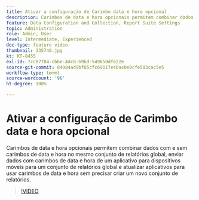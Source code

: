 ```yaml
---
title: Ativar a configuração de Carimbo data e hora opcional
description: Carimbos de data e hora opcionais permitem combinar dados com e sem carimbos de data e hora no mesmo conjunto de relatórios global, enviar dados com carimbos de data e hora de um aplicativo para dispositivos móveis para um conjunto de relatórios global e atualizar aplicativos para usar carimbos de data e hora sem precisar criar um novo conjunto de relatórios.
feature: Data Configuration and Collection, Report Suite Settings
topic: Administration
role: Admin, User
level: Intermediate, Experienced
doc-type: feature video
thumbnail: 335740.jpg
kt: KT-8455
exl-id: 7cc87784-cbbe-4dc8-b9bd-549850dfe22e
source-git-commit: 84984ad9bf65cfc69117e40ac0e0cfe503cac5e5
workflow-type: tm+mt
source-wordcount: '96'
ht-degree: 100%

---
```


# Ativar a configuração de Carimbo data e hora opcional

Carimbos de data e hora opcionais permitem combinar dados com e sem carimbos de data e hora no mesmo conjunto de relatórios global, enviar dados com carimbos de data e hora de um aplicativo para dispositivos móveis para um conjunto de relatórios global e atualizar aplicativos para usar carimbos de data e hora sem precisar criar um novo conjunto de relatórios.

>[!VIDEO](https://video.tv.adobe.com/v/335740/?quality=12&learn=on)
